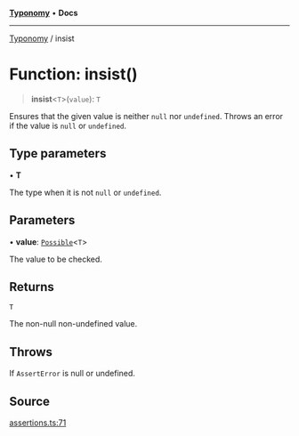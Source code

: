 [**Typonomy**](../README.md) • **Docs**

***

[Typonomy](../globals.md) / insist

# Function: insist()

> **insist**\<`T`\>(`value`): `T`

Ensures that the given value is neither `null` nor `undefined`.
Throws an error if the value is `null` or `undefined`.

## Type parameters

• **T**

The type when it is not `null` or `undefined`.

## Parameters

• **value**: [`Possible`](../type-aliases/Possible.md)\<`T`\>

The value to be checked.

## Returns

`T`

The non-null non-undefined value.

## Throws

If `AssertError` is null or undefined.

## Source

[assertions.ts:71](https://github.com/softcraft-development/typonomy/blob/1c47fc13034f4e53267c72ada03a418616dc092e/src/assertions.ts#L71)
